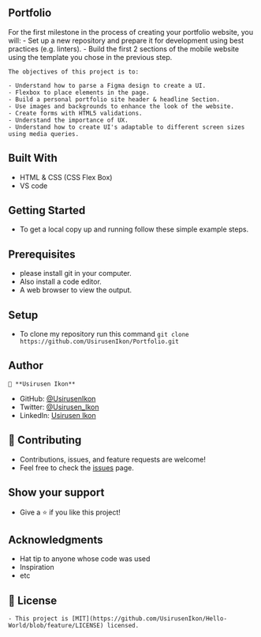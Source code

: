 ## Portfolio   
   For the first milestone in the process of creating your portfolio website, you will:
    - Set up a new repository and prepare it for development using best practices (e.g. linters).
    - Build the first 2 sections of the mobile website using the template you chose in the previous step.
     
    The objectives of this project is to:
    
    - Understand how to parse a Figma design to create a UI.
    - Flexbox to place elements in the page.
    - Build a personal portfolio site header & headline Section.
    - Use images and backgrounds to enhance the look of the website.
    - Create forms with HTML5 validations.
    - Understand the importance of UX.
    - Understand how to create UI's adaptable to different screen sizes using media queries.

## Built With
   - HTML & CSS (CSS Flex Box)
   - VS code
   
## Getting Started
   - To get a local copy up and running follow these simple example steps.
   
## Prerequisites
   - please install git in your computer.
   - Also install a code editor.
   - A web browser to view the output.
   
## Setup
   - To clone my repository run this command `git clone https://github.com/UsirusenIkon/Portfolio.git`  

## Author
    👤 **Usirusen Ikon**
   - GitHub: [@UsirusenIkon](https://github.com/UsirusenIkon)
   - Twitter: [@Usirusen_Ikon](https://twitter.com/Usirusen_Ikon)
   - LinkedIn: [Usirusen Ikon](https://www.linkedin.com/in/usirusen-ikon-775855174/)

## 🤝 Contributing
   - Contributions, issues, and feature requests are welcome!
   - Feel free to check the [issues](https://github.com/issues) page.

## Show your support
   - Give a ⭐️ if you like this project!

## Acknowledgments
   - Hat tip to anyone whose code was used
   - Inspiration
   - etc

## 📝 License
    - This project is [MIT](https://github.com/UsirusenIkon/Hello-World/blob/feature/LICENSE) licensed.
